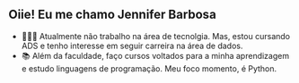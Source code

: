 ## Oiie! Eu me chamo Jennifer Barbosa

- 👩🏼‍💻 Atualmente não trabalho na área de tecnolgia. Mas, estou cursando ADS e tenho interesse em seguir carreira na área de dados.
- 📚 Além da faculdade, faço cursos voltados para a minha aprendizagem e estudo linguagens de programação. Meu foco momento, é Python.
